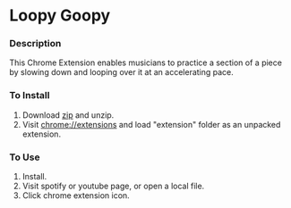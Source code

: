 # Loopy Goopy

### Description

This Chrome Extension enables musicians to practice a section of a piece by slowing down and looping over it at an accelerating pace.

### To Install

1. Download [zip](https://github.com/dcep93/loopygoopy/releases) and unzip.
2. Visit [chrome://extensions](chrome://extensions) and load "extension" folder as an unpacked extension.

### To Use

1. Install.
2. Visit spotify or youtube page, or open a local file.
3. Click chrome extension icon.
